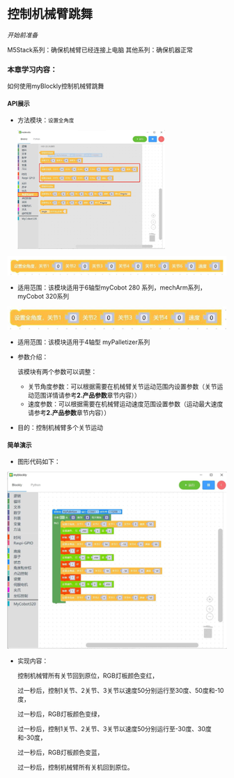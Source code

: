# 控制机械臂跳舞

<i>开始前准备</i>

M5Stack系列：确保机械臂已经连接上电脑
其他系列：确保机器正常

### 本章学习内容：

如何使用myBlockly控制机械臂跳舞

#### API展示

* 方法模块：`设置全角度`

  <img src="../../../../resources\3-FunctionsAndApplications\6.developmentGuide\myBlocklyAndUlFlow\myblocklyTutorials\dance/控制机械臂跳舞1.jpg" style="zoom: 33%;" />



<img src="../../../../resources\3-FunctionsAndApplications\6.developmentGuide\myBlocklyAndUlFlow\myblocklyTutorials\dance/控制机械臂跳舞2.jpg" style="zoom: 67%;" />

* 适用范围：该模块适用于6轴型myCobot 280 系列，mechArm系列，myCobot 320系列

<img src="../../../../resources\3-FunctionsAndApplications\6.developmentGuide\myBlocklyAndUlFlow\myblocklyTutorials\dance/控制机械臂跳舞3.jpg" style="zoom: 67%;" />

* 适用范围：该模块适用于4轴型 myPalletizer系列

* 参数介绍：

  该模块有两个参数可以调整：

  * 关节角度参数：可以根据需要在机械臂关节运动范围内设置参数（关节运动范围详情请参考**2.产品参数**章节内容））
  * 速度参数：可以根据需要在机械臂运动速度范围设置参数（运动最大速度请参考**2.产品参数**章节内容））

* 目的：控制机械臂多个关节运动

#### 简单演示

* 图形代码如下：

<img src="../../../../resources\3-FunctionsAndApplications\6.developmentGuide\myBlocklyAndUlFlow\myblocklyTutorials\dance/控制机械臂跳舞demo.jpg" style="zoom: 50%;" />

* 实现内容：

  控制机械臂所有关节回到原位，RGB灯板颜色变红，

  过一秒后，控制1关节、2关节、3关节以速度50分别运行至30度、50度和-10度，

  过一秒后，RGB灯板颜色变绿，

  过一秒后，控制1关节、2关节、3关节以速度50分别运行至-30度、30度和-30度，

  过一秒后，RGB灯板颜色变蓝，

  过一秒后，控制机械臂所有关机回到原位。
